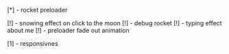 [*] - rocket preloader


[!] - snowing effect on click to the moon 
[!] - debug rocket
[!] - typing effect about me
[!] - preloader fade out animation



[1] - responsivnes
